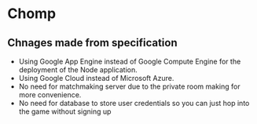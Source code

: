 # Chomp

## Chnages made from specification
* Using Google App Engine instead of Google Compute Engine for the deployment of the Node application.
* Using Google Cloud instead of Microsoft Azure.
* No need for matchmaking server due to the private room making for more convenience. 
* No need for database to store user credentials so you can just hop into the game without signing up
